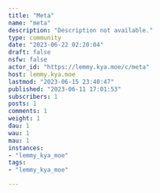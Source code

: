 ```yaml
---
title: "Meta" 
name: "meta"
description: "Description not available."
type: community
date: "2023-06-22 02:20:04"
draft: false
nsfw: false
actor_id: "https://lemmy.kya.moe/c/meta"
host: lemmy.kya.moe
lastmod: "2023-06-15 23:40:47"
published: "2023-06-11 17:01:53"
subscribers: 1
posts: 1
comments: 1
weight: 1
dau: 1
wau: 1
mau: 1
instances:
- "lemmy_kya_moe"
tags: 
- "lemmy_kya_moe"

---
```

